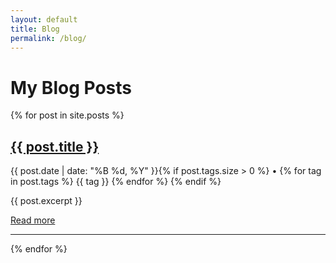 ```yaml
---
layout: default
title: Blog
permalink: /blog/
---
```


# My Blog Posts

{% for post in site.posts %}
<article class="post-preview">
  <h2><a href="{{ post.url | relative_url }}">{{ post.title }}</a></h2>
  <p class="post-meta">{{ post.date | date: "%B %d, %Y" }}{% if post.tags.size > 0 %} • 
    {% for tag in post.tags %}
      <span class="post-tag">{{ tag }}</span>
    {% endfor %}
  {% endif %}</p>
  {{ post.excerpt }}
  <p><a href="{{ post.url | relative_url }}">Read more</a></p>
</article>
<hr>
{% endfor %}
